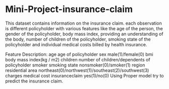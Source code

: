 # Mini-Project-insurance-claim
This dataset contains information on the insurance claim. each observation is different 
policyholder with various features like the age of the person, the gender of the policyholder, 
body mass index, providing an understanding of the body, number of children of the 
policyholder, smoking state of the policyholder and individual medical costs billed by health 
insurance.

Feature Description:
age age of policyholder
sex male(1)/female(0)
bmi body mass index(kg / m2)
children number of children/dependents of policyholder
smoker smoking state nonsmoker(0)/smoker(1)
region residential area northeast(0)/northwest(1)/southeast(2)/southwest(3)
charges medical cost
insuranceclaim yes(1)/no(0)
Using Proper model try to predict the insurance claim.
